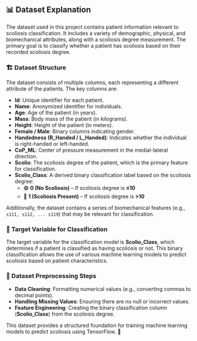 ## 📊 Dataset Explanation

The dataset used in this project contains patient information relevant to scoliosis classification. It includes a variety of demographic, physical, and biomechanical attributes, along with a scoliosis degree measurement. The primary goal is to classify whether a patient has scoliosis based on their recorded scoliosis degree.

### 🏗 Dataset Structure  
The dataset consists of multiple columns, each representing a different attribute of the patients. The key columns are:

- **Id**: Unique identifier for each patient.  
- **Name**: Anonymized identifier for individuals.  
- **Age**: Age of the patient (in years).  
- **Mass**: Body mass of the patient (in kilograms).  
- **Height**: Height of the patient (in meters).  
- **Female / Male**: Binary columns indicating gender.  
- **Handedness (R_Handed / L_Handed)**: Indicates whether the individual is right-handed or left-handed.  
- **CoP_ML**: Center of pressure measurement in the medial-lateral direction.  
- **Scolio**: The scoliosis degree of the patient, which is the primary feature for classification.  
- **Scolio_Class**: A derived binary classification label based on the scoliosis degree:
  - 🟢 **0 (No Scoliosis)** – If scoliosis degree is **≤10**  
  - 🔴 **1 (Scoliosis Present)** – If scoliosis degree is **>10**  

Additionally, the dataset contains a series of biomechanical features (e.g., `s111, s112, ... s119`) that may be relevant for classification.

### 🎯 Target Variable for Classification  
The target variable for the classification model is **Scolio_Class**, which determines if a patient is classified as having scoliosis or not. This binary classification allows the use of various machine learning models to predict scoliosis based on patient characteristics.

### 🔧 Dataset Preprocessing Steps
- **Data Cleaning**: Formatting numerical values (e.g., converting commas to decimal points).
- **Handling Missing Values**: Ensuring there are no null or incorrect values.
- **Feature Engineering**: Creating the binary classification column (**Scolio_Class**) from the scoliosis degree.

This dataset provides a structured foundation for training machine learning models to predict scoliosis using TensorFlow. 🚀
